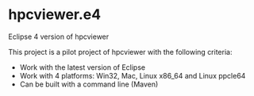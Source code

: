 # hpcviewer.e4
Eclipse 4 version of hpcviewer

This project is a pilot project of hpcviewer with the following criteria:

* Work with the latest version of Eclipse
* Work with 4 platforms: Win32, Mac, Linux x86_64 and Linux ppcle64
* Can be built with a command line (Maven)
